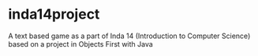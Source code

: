 inda14project
=============

A text based game as a part of Inda 14 (Introduction to Computer Science) based on a project in Objects First with Java
